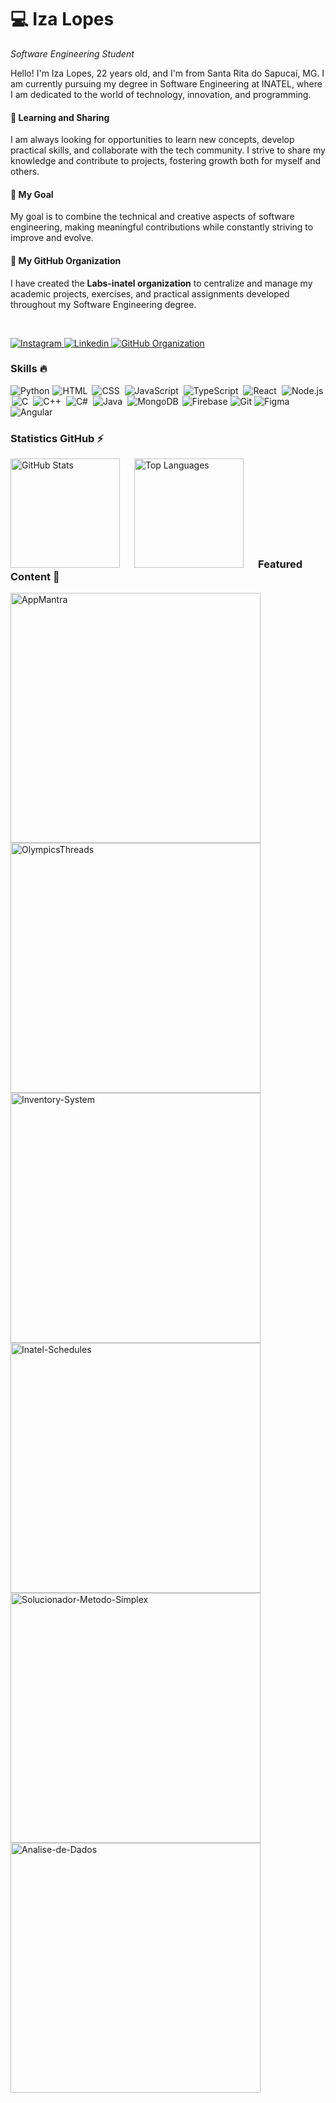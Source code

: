 <h1>💻 Iza Lopes</h1>

*Software Engineering Student*

<p>Hello! I'm Iza Lopes, 22 years old, and I'm from Santa Rita do Sapucaí, MG. I am currently pursuing my degree in Software Engineering at INATEL, where I am dedicated to the world of technology, innovation, and programming.</p>

<h4>🌱 Learning and Sharing</h4> 
<p>I am always looking for opportunities to learn new concepts, develop practical skills, and collaborate with the tech community. I strive to share my knowledge and contribute to projects, fostering growth both for myself and others.</p>

<h4>🎯 My Goal</h4> 
<p>My goal is to combine the technical and creative aspects of software engineering, making meaningful contributions while constantly striving to improve and evolve.</p>

<h4>🚀 My GitHub Organization</h4>
<p>I have created the <strong>Labs-inatel organization</strong> to centralize and manage my academic projects, exercises, and practical assignments developed throughout my Software Engineering degree.</p>

</br>

<p>
  <a href="https://www.instagram.com/izallopes_/">
      <img alt="Instagram" title="I follow on Instagram" src="https://img.shields.io/badge/Instagram-%23E4405F.svg?style=for-the-badge&logo=Instagram&logoColor=white""/>
  </a> 
  <a href="https://www.linkedin.com/in/iza-lopes/">
      <img alt="Linkedin" title="Connect with me on Linkedin" src="https://img.shields.io/badge/linkedin-%230077B5.svg?style=for-the-badge&logo=linkedin&logoColor=white""/>
  </a>
  <a href="https://github.com/labs-inatel">
    <img alt="GitHub Organization" title="Explore my repositories here" src="https://img.shields.io/badge/GitHub-Organization-blue?style=for-the-badge&logo=github"/>
  </a>
</p>

<h3>Skills 🔥</h3>

<p align="left">
    <img alt="Python" title="Python" src="https://skillicons.dev/icons?i=python" />
    <img alt="HTML" title="HTML" style="padding: 0 1px;" src="https://skillicons.dev/icons?i=html" />
    <img alt="CSS" title="CSS" style="padding: 0 2px;" src="https://skillicons.dev/icons?i=css" />
    <img alt="JavaScript" title="JavaScript" style="padding: 0 2px;" src="https://skillicons.dev/icons?i=javascript" />
    <img alt="TypeScript" title="TypeScript" style="padding: 0 2px;" src="https://skillicons.dev/icons?i=typescript" />
    <img alt="React" title="React" style="padding: 0 2px;" src="https://skillicons.dev/icons?i=react" />
    <img alt="Node.js" title="Node.js" style="padding: 0 2px;" src="https://skillicons.dev/icons?i=nodejs" />
    <img alt="C" title="C" style="padding: 0 2px;" src="https://skillicons.dev/icons?i=c" />
    <img alt="C++" title="C++" style="padding: 0 2px;" src="https://skillicons.dev/icons?i=cpp" />
    <img alt="C#" title="C#" style="padding: 0 2px;" src="https://skillicons.dev/icons?i=cs" />
    <img alt="Java" title="Java" style="padding: 0 2px;" src="https://skillicons.dev/icons?i=java" />
    <img alt="MongoDB" title="MongoDB" style="padding: 0 2px;" src="https://skillicons.dev/icons?i=mongo" />
    <img alt="Firebase" title="Firebase" src="https://skillicons.dev/icons?i=firebase" />
    <img alt="Git" title="Git" src="https://skillicons.dev/icons?i=git" />
    <img alt="Figma" title="Figma" src="https://skillicons.dev/icons?i=figma" />
    <img alt="Angular" title="Angular" src="https://skillicons.dev/icons?i=angular" />
</p>

<h3>Statistics GitHub ⚡</h3>

<p>
  <img align="left" alt="GitHub Stats" height="175" style="padding-right: 20px;" src="https://github-readme-stats.vercel.app/api?username=Izalp&show_icons=true&theme=midnight-purple" alt="GitHub Statistics" />
  <img align="left" alt="Top Languages" height="175" style="padding-right: 20px;" src="https://github-readme-stats.vercel.app/api/top-langs/?username=Izalp&hide_progress=true&theme=midnight-purple" alt="Top Languages" />
</p>

</br></br></br></br></br></br></br></br>

<h3>Featured Content 🌟</h3>

<p>
  <a href="https://github.com/Izalp/AppMantra">
    <img align="left" src="https://github-readme-stats.vercel.app/api/pin/?username=Izalp&repo=AppMantra&cache_seconds=86400&theme=midnight-purple" alt="AppMantra" 
      style="width: 400px;"/>
  </a>
  <a href="https://github.com/Izalp/OlympicsThreads">
    <img src="https://github-readme-stats.vercel.app/api/pin/?username=Izalp&repo=OlympicsThreads&cache_seconds=86400&theme=midnight-purple" alt="OlympicsThreads" 
      style="width: 400px;"/>
  </a>
  <a href="https://github.com/Izalp/Inventory-System">
    <img align="left" src="https://github-readme-stats.vercel.app/api/pin/?username=Izalp&repo=Inventory-System&cache_seconds=86400&theme=midnight-purple" alt="Inventory-System" 
      style="width: 400px;"/>
  </a>
  <a href="https://github.com/Izalp/Inatel-Schedules">
    <img src="https://github-readme-stats.vercel.app/api/pin/?username=Izalp&repo=Inatel-Schedules&cache_seconds=86400&theme=midnight-purple" alt="Inatel-Schedules" 
      style="width: 400px;"/>
  </a>
  <a href="https://github.com/Izalp/Solucionador-Metodo-Simplex">
    <img align="left" src="https://github-readme-stats.vercel.app/api/pin/?username=Izalp&repo=Solucionador-Metodo-Simplex&cache_seconds=86400&theme=midnight-purple" alt="Solucionador-Metodo-Simplex" 
      style="width: 400px;"/>
  </a>
  <a href="https://github.com/Izalp/Analise-de-Dados">
    <img align="left" src="https://github-readme-stats.vercel.app/api/pin/?username=Izalp&repo=Analise-de-Dados&cache_seconds=86400&theme=midnight-purple" alt="Analise-de-Dados" 
      style="width: 400px;"/>
  </a>
</p>


